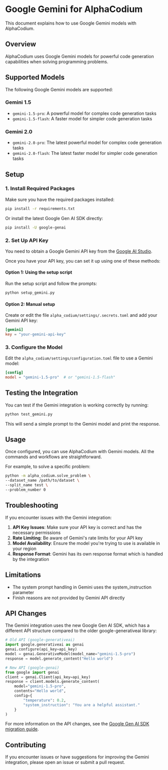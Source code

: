 # Google Gemini for AlphaCodium

This document explains how to use Google Gemini models with AlphaCodium.

## Overview

AlphaCodium uses Google Gemini models for powerful code generation capabilities when solving programming problems.

## Supported Models

The following Google Gemini models are supported:

### Gemini 1.5
- `gemini-1.5-pro`: A powerful model for complex code generation tasks
- `gemini-1.5-flash`: A faster model for simpler code generation tasks

### Gemini 2.0
- `gemini-2.0-pro`: The latest powerful model for complex code generation tasks
- `gemini-2.0-flash`: The latest faster model for simpler code generation tasks

## Setup

### 1. Install Required Packages

Make sure you have the required packages installed:

```bash
pip install -r requirements.txt
```

Or install the latest Google Gen AI SDK directly:

```bash
pip install -U google-genai
```

### 2. Set Up API Key

You need to obtain a Google Gemini API key from the [Google AI Studio](https://makersuite.google.com/app/apikey).

Once you have your API key, you can set it up using one of these methods:

#### Option 1: Using the setup script

Run the setup script and follow the prompts:

```bash
python setup_gemini.py
```

#### Option 2: Manual setup

Create or edit the file `alpha_codium/settings/.secrets.toml` and add your Gemini API key:

```toml
[gemini]
key = "your-gemini-api-key"
```

### 3. Configure the Model

Edit the `alpha_codium/settings/configuration.toml` file to use a Gemini model:

```toml
[config]
model = "gemini-1.5-pro"  # or "gemini-1.5-flash"
```

## Testing the Integration

You can test if the Gemini integration is working correctly by running:

```bash
python test_gemini.py
```

This will send a simple prompt to the Gemini model and print the response.

## Usage

Once configured, you can use AlphaCodium with Gemini models. All the commands and workflows are straightforward.

For example, to solve a specific problem:

```bash
python -m alpha_codium.solve_problem \
--dataset_name /path/to/dataset \
--split_name test \
--problem_number 0
```

## Troubleshooting

If you encounter issues with the Gemini integration:

1. **API Key Issues**: Make sure your API key is correct and has the necessary permissions
2. **Rate Limiting**: Be aware of Gemini's rate limits for your API key
3. **Model Availability**: Ensure the model you're trying to use is available in your region
4. **Response Format**: Gemini has its own response format which is handled by the integration

## Limitations

- The system prompt handling in Gemini uses the system_instruction parameter
- Finish reasons are not provided by Gemini API directly

## API Changes

The Gemini integration uses the new Google Gen AI SDK, which has a different API structure compared to the older google-generativeai library:

```python
# Old API (google-generativeai)
import google.generativeai as genai
genai.configure(api_key=api_key)
model = genai.GenerativeModel(model_name="gemini-1.5-pro")
response = model.generate_content("Hello world")

# New API (google-genai)
from google import genai
client = genai.Client(api_key=api_key)
response = client.models.generate_content(
    model="gemini-1.5-pro",
    contents="Hello world",
    config={
        "temperature": 0.2,
        "system_instruction": "You are a helpful assistant."
    }
)
```

For more information on the API changes, see the [Google Gen AI SDK migration guide](https://ai.google.dev/gemini-api/docs/migrate).

## Contributing

If you encounter issues or have suggestions for improving the Gemini integration, please open an issue or submit a pull request.